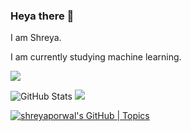 ### Heya there 👋

I am Shreya.

I am currently studying machine learning.

<!--
**porwalshreyaa/porwalshreyaa** is a ✨ _special_ ✨ repository because its `README.md` (this file) appears on your GitHub profile.

Here are some ideas to get you started:

- 🔭 I’m currently working on ...
- 🌱 I’m currently learning ...
- 👯 I’m looking to collaborate on ...
- 🤔 I’m looking for help with ...
- 💬 Ask me about ...
- 📫 How to reach me: ...
- 😄 Pronouns: ...
- ⚡ Fun fact: ...
-->

<img src="https://github-readme-streak-stats.herokuapp.com/?user=porwalshreyaa"/>

![GitHub Stats](https://github-readme-stats.vercel.app/api?username=porwalshreyaa&repo=github-readme-stats&cache_seconds=86400&theme=holi)             <img src="https://github-readme-stats.vercel.app/api/top-langs?username=porwalshreyaa&layout=compact"/>

[![shreyaporwal's GitHub | Topics](https://stats.quine.sh/shreyaporwal/topics-over-time?theme=dark)](https://quine.sh?utm_source=widgets&utm_campaign=shreyaporwal)

